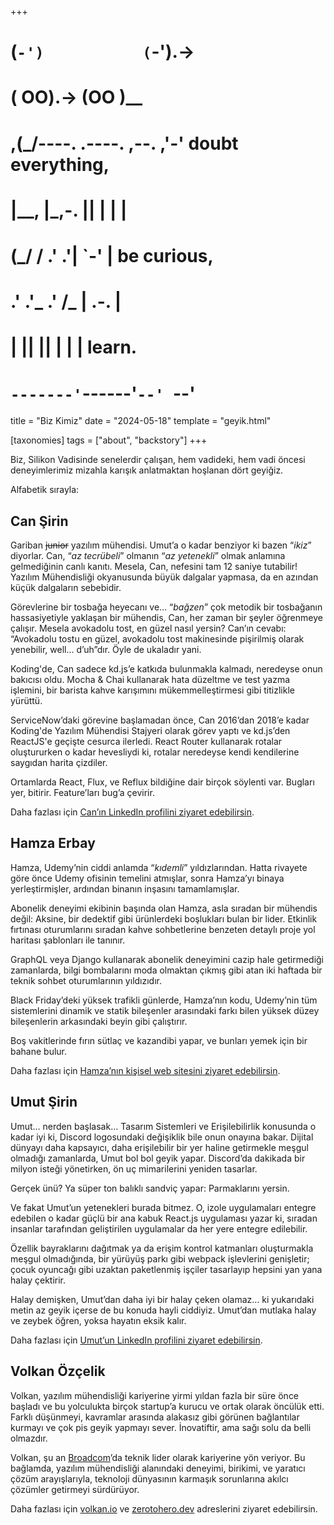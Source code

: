 +++
#   (`-')           (`-').->
#   ( OO).->        (OO )__
# ,(_/----. .----. ,--. ,'-' doubt everything,
# |__,    |\_,-.  ||  | |  |
#  (_/   /    .' .'|  `-'  | be curious,
#  .'  .'_  .'  /_ |  .-.  |
# |       ||      ||  | |  | learn.
# `-------'`------'`--' `--'

title = "Biz Kimiz"
date = "2024-05-18"
template = "geyik.html"

[taxonomies]
tags = ["about", "backstory"]
+++

Biz, Silikon Vadisinde senelerdir çalışan, hem vadideki, hem vadi öncesi
deneyimlerimiz mizahla karışık anlatmaktan hoşlanan dört geyiğiz.

Alfabetik sırayla:

## Can Şirin

Gariban <s>junior</s> yazılım mühendisi. Umut’a o kadar benziyor ki bazen 
“*ikiz*”
diyorlar. Can, “*az tecrübeli*” olmanın “*az yetenekli*” olmak anlamına 
gelmediğinin canlı kanıtı. Mesela, Can, nefesini tam 12 saniye tutabilir! 
Yazılım Mühendisliği okyanusunda büyük dalgalar yapmasa, da en azından küçük 
dalgaların sebebidir.

Görevlerine bir tosbağa heyecanı ve… “*bağzen*” çok metodik bir tosbağanın
hassasiyetiyle yaklaşan bir mühendis, Can, her zaman bir şeyler öğrenmeye
çalışır. Mesela avokadolu tost, en güzel nasıl yersin? Can’ın cevabı:
“Avokadolu tostu en güzel, avokadolu tost makinesinde pişirilmiş olarak
yenebilir, well… d’uh”dır. Öyle de ukaladır yani.

Koding'de, Can sadece kd.js’e katkıda bulunmakla kalmadı, neredeyse onun bakıcısı
oldu. Mocha & Chai kullanarak hata düzeltme ve test yazma işlemini, bir barista
kahve karışımını mükemmelleştirmesi gibi titizlikle yürüttü.

ServiceNow’daki görevine başlamadan önce, Can 2016’dan 2018’e kadar Koding'de
Yazılım Mühendisi Stajyeri olarak görev yaptı ve kd.js’den ReactJS'e geçişte
cesurca ilerledi. React Router kullanarak rotalar oluştururken o kadar hevesliydi
ki, rotalar neredeyse kendi kendilerine saygıdan harita çizdiler.

Ortamlarda React, Flux, ve Reflux bildiğine dair birçok söylenti var.
Bugları yer, bitirir. Feature’ları bug’a çevirir.

Daha fazlası için [Can’ın LinkedIn profilini ziyaret edebilirsin](https://www.linkedin.com/in/can-sirin-web/).

## Hamza Erbay

Hamza, Udemy’nin ciddi anlamda “*kıdemli*” yıldızlarından. Hatta rivayete göre
önce Udemy ofisinin temelini atmışlar, sonra Hamza’yı binaya yerleştirmişler,
ardından binanın inşasını tamamlamışlar.

Abonelik deneyimi ekibinin başında olan Hamza, asla sıradan bir mühendis değil:
Aksine, bir dedektif gibi ürünlerdeki boşlukları bulan bir lider. Etkinlik fırtınası
oturumlarını sıradan kahve sohbetlerine benzeten detaylı proje yol haritası şablonları
ile tanınır.

GraphQL veya Django kullanarak abonelik deneyimini cazip hale getirmediği zamanlarda,
bilgi bombalarını moda olmaktan çıkmış gibi atan iki haftada bir teknik sohbet
oturumlarının yıldızıdır.

Black Friday’deki yüksek trafikli günlerde, Hamza’nın kodu, Udemy’nin tüm
sistemlerini dinamik ve statik bileşenler arasındaki farkı bilen yüksek düzey
bileşenlerin arkasındaki beyin gibi çalıştırır.

Boş vakitlerinde fırın sütlaç ve kazandibi yapar, ve bunları yemek için
bir bahane bulur.

Daha fazlası için [Hamza’nın kişisel web sitesini ziyaret
edebilirsin](https://hamzaerbay.com/).

## Umut Şirin

Umut… nerden başlasak… Tasarım Sistemleri ve Erişilebilirlik konusunda o kadar
iyi ki, Discord logosundaki değişiklik bile onun onayına bakar. Dijital dünyayı
daha kapsayıcı, daha erişilebilir bir yer haline getirmekle meşgul olmadığı
zamanlarda, Umut bol bol geyik yapar. Discord’da dakikada bir milyon isteği
yönetirken, ön uç mimarilerini yeniden tasarlar.

Gerçek ünü? Ya süper ton balıklı sandviç yapar: Parmaklarını yersin.

Ve fakat Umut’un yetenekleri burada bitmez. O, izole uygulamaları entegre edebilen
o kadar güçlü bir ana kabuk React.js uygulaması yazar ki, sıradan insanlar
tarafından geliştirilen uygulamalar da her yere entegre edilebilir.

Özellik bayraklarını dağıtmak ya da erişim kontrol katmanları oluşturmakla meşgul
olmadığında, bir yürüyüş parkı gibi webpack işlevlerini genişletir; çocuk oyuncağı
gibi uzaktan paketlenmiş işçiler tasarlayıp hepsini yan yana halay çektirir.

Halay demişken, Umut’dan daha iyi bir halay çeken olamaz… ki yukarıdaki metin
az geyik içerse de bu konuda hayli ciddiyiz. Umut’dan mutlaka halay ve zeybek
öğren, yoksa hayatın eksik kalır.

Daha fazlası için [Umut’un LinkedIn profilini ziyaret
edebilirsin](https://www.linkedin.com/in/usirin/).

## Volkan Özçelik

Volkan, yazılım mühendisliği kariyerine yirmi yıldan fazla bir süre önce başladı
ve bu yolculukta birçok startup’a kurucu ve ortak olarak öncülük etti. Farklı
düşünmeyi, kavramlar arasında alakasız gibi görünen bağlantılar kurmayı ve
çok pis geyik yapmayı sever. İnovatiftir, ama sağı solu da belli olmazdır.

Volkan, şu an [Broadcom](https://www.broadcom.com)’da teknik lider olarak 
kariyerine yön veriyor. Bu bağlamda, yazılım mühendisliği alanındaki deneyimi, 
birikimi, ve yaratıcı çözüm arayışlarıyla, teknoloji dünyasının karmaşık 
sorunlarına akılcı çözümler getirmeyi sürdürüyor.

Daha fazlası için [volkan.io](https://volkan.io/) ve
[zerotohero.dev](https://zerotohero.dev/) adreslerini ziyaret edebilirsin.